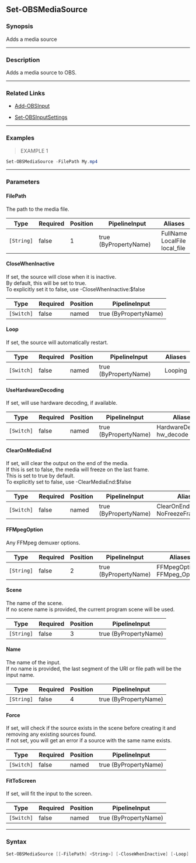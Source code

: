 Set-OBSMediaSource
------------------

### Synopsis
Adds a media source

---

### Description

Adds a media source to OBS.

---

### Related Links
* [Add-OBSInput](Add-OBSInput.md)

* [Set-OBSInputSettings](Set-OBSInputSettings.md)

---

### Examples
> EXAMPLE 1

```PowerShell
Set-OBSMediaSource -FilePath My.mp4
```

---

### Parameters
#### **FilePath**
The path to the media file.

|Type      |Required|Position|PipelineInput        |Aliases                              |
|----------|--------|--------|---------------------|-------------------------------------|
|`[String]`|false   |1       |true (ByPropertyName)|FullName<br/>LocalFile<br/>local_file|

#### **CloseWhenInactive**
If set, the source will close when it is inactive.    
By default, this will be set to true.    
To explicitly set it to false, use -CloseWhenInactive:$false

|Type      |Required|Position|PipelineInput        |
|----------|--------|--------|---------------------|
|`[Switch]`|false   |named   |true (ByPropertyName)|

#### **Loop**
If set, the source will automatically restart.

|Type      |Required|Position|PipelineInput        |Aliases|
|----------|--------|--------|---------------------|-------|
|`[Switch]`|false   |named   |true (ByPropertyName)|Looping|

#### **UseHardwareDecoding**
If set, will use hardware decoding, if available.

|Type      |Required|Position|PipelineInput        |Aliases                       |
|----------|--------|--------|---------------------|------------------------------|
|`[Switch]`|false   |named   |true (ByPropertyName)|HardwareDecoding<br/>hw_decode|

#### **ClearOnMediaEnd**
If set, will clear the output on the end of the media.    
If this is set to false, the media will freeze on the last frame.    
This is set to true by default.    
To explicitly set to false, use -ClearMediaEnd:$false

|Type      |Required|Position|PipelineInput        |Aliases                          |
|----------|--------|--------|---------------------|---------------------------------|
|`[Switch]`|false   |named   |true (ByPropertyName)|ClearOnEnd<br/>NoFreezeFrameOnEnd|

#### **FFMpegOption**
Any FFMpeg demuxer options.

|Type      |Required|Position|PipelineInput        |Aliases                         |
|----------|--------|--------|---------------------|--------------------------------|
|`[String]`|false   |2       |true (ByPropertyName)|FFMpegOptions<br/>FFMpeg_Options|

#### **Scene**
The name of the scene.    
If no scene name is provided, the current program scene will be used.

|Type      |Required|Position|PipelineInput        |
|----------|--------|--------|---------------------|
|`[String]`|false   |3       |true (ByPropertyName)|

#### **Name**
The name of the input.    
If no name is provided, the last segment of the URI or file path will be the input name.

|Type      |Required|Position|PipelineInput        |
|----------|--------|--------|---------------------|
|`[String]`|false   |4       |true (ByPropertyName)|

#### **Force**
If set, will check if the source exists in the scene before creating it and removing any existing sources found.    
If not set, you will get an error if a source with the same name exists.

|Type      |Required|Position|PipelineInput        |
|----------|--------|--------|---------------------|
|`[Switch]`|false   |named   |true (ByPropertyName)|

#### **FitToScreen**
If set, will fit the input to the screen.

|Type      |Required|Position|PipelineInput        |
|----------|--------|--------|---------------------|
|`[Switch]`|false   |named   |true (ByPropertyName)|

---

### Syntax
```PowerShell
Set-OBSMediaSource [[-FilePath] <String>] [-CloseWhenInactive] [-Loop] [-UseHardwareDecoding] [-ClearOnMediaEnd] [[-FFMpegOption] <String>] [[-Scene] <String>] [[-Name] <String>] [-Force] [-FitToScreen] [<CommonParameters>]
```
